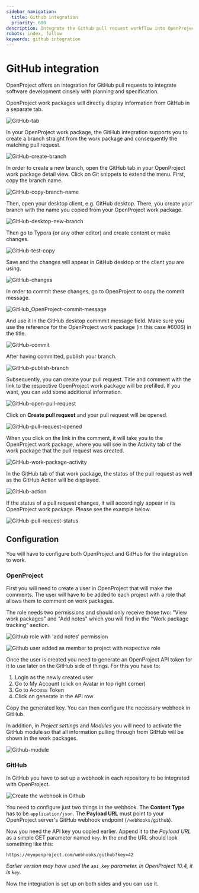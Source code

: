 ```yaml
---
sidebar_navigation:
  title: Github integration
  priority: 600
description: Integrate the Github pull request workflow into OpenProject.
robots: index, follow
keywords: github integration
---
```

# GitHub integration

OpenProject offers an integration for GitHub pull requests to integrate software development closely with planning and specification.

OpenProject work packages will directly display information from GitHub in a separate tab.

![GitHub-tab](GitHub-tab.png)

In your OpenProject work package, the GitHub integration supports you to create a branch straight from the work package and consequently the matching pull request.


![GitHub-create-branch](GitHub-create-branch.png)

In order to create a new branch, open the GitHub tab in your OpenProject work package detail view. Click on Git snippets to extend the menu. First, copy the branch name.

![GitHub-copy-branch-name](GitHub-copy-branch-name.png)

Then, open your desktop client, e.g. GitHub desktop. There, you create your branch with the name you copied from your OpenProject work package.

![GitHub-desktop-new-branch](GitHub-desktop-new-branch.png)

Then go to Typora (or any other editor) and create content or make changes.

![GitHub-test-copy](GitHub-test-copy.png)

Save and the changes will appear in GitHub desktop or the client you are using.

![GitHub-changes](GitHub-changes.png)

In order to commit these changes, go to OpenProject to copy the commit message.

![GitHub_OpenProject-commit-message](GitHub_OpenProject-commit-message.png)

And use it in the GitHub desktop commmit message field. Make sure you use the reference for the OpenProject work package (in this case #6006) in the title.

![GitHub-commit](GitHub-commit-2645308.png)

After having committed, publish your branch.

![GitHub-publish-branch](GitHub-publish-branch.png)

Subsequently, you can create your pull request. Title and comment with the link to the respective OpenProject work package will be prefilled. If you want, you can add some additional information.

![GitHub-open-pull-request](GitHub-open-pull-request-2645707.png)

Click on **Create pull request** and your pull request will be opened.

![GitHub-pull-request-opened](GitHub-pull-request-opened-2646257.png)

When you click on the link in the comment, it will take you to the OpenProject work package, where you will see in the Activity tab of the work package that the pull request was created.

![GitHub-work-package-activity](GitHub-work-package-activity-2646492.png)

In the GitHub tab of that work package, the status of the pull request as well as the GitHub Action will be displayed.

![GitHub-action](GitHub-action.png)

If the status of a pull request changes, it will accordingly appear in its OpenProject work package. Please see the example below.

![GitHub-pull-request-status](GitHub-pull-request-status.png)



## Configuration

You will have to configure both OpenProject and GitHub for the integration to work.

### OpenProject

First you will need to create a user in OpenProject that will make the comments.
The user will have to be added to each project with a role that allows them
to comment on work packages.

The role needs two permissions and should only receive those two: "View work packages" and "Add notes" which you will find in the "Work package tracking" section.

![Github role with 'add notes' permission](github-role.png)

![Github user added as member to project with respective role](github-project-member.png)

Once the user is created you need to generate an OpenProject API token for it
to use later on the GitHub side of things. For this you have to:

1. Login as the newly created user
2. Go to My Account (click on Avatar in top right corner)
3. Go to Access Token
4. Click on generate in the API row

Copy the generated key. You can then configure the necessary webhook in GitHub.

In addition, in *Project settings* and *Modules* you will need to activate the GitHub module so that all information pulling through from GitHub will be shown in the work packages.

![Github-module](Github-module-2647262.png)

### GitHub

In GitHub you have to set up a webhook in each repository to be integrated with OpenProject.

![Create the webhook in Github](create-github-webhook.png)

You need to configure just two things in the webhook.
The **Content Type** has to be `application/json`.
The **Payload URL** must point to your OpenProject server's GitHub webhook endpoint (`/webhooks/github`).

Now you need the API key you copied earlier. Append it to the *Payload URL* as a simple GET parameter named `key`. In the end the URL should look something like this:

```
https://myopenproject.com/webhooks/github?key=42
```
_Earlier version may have used the `api_key` parameter. In OpenProject 10.4, it is `key`._

Now the integration is set up on both sides and you can use it.
